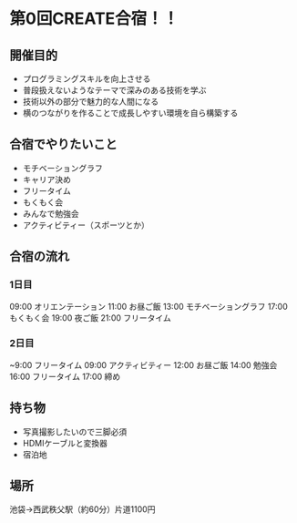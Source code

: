 # 第0回CREATE合宿！！
## 開催目的
- プログラミングスキルを向上させる
- 普段扱えないようなテーマで深みのある技術を学ぶ
- 技術以外の部分で魅力的な人間になる
- 横のつながりを作ることで成長しやすい環境を自ら構築する
## 合宿でやりたいこと
- モチベーショングラフ
- キャリア決め
- フリータイム
- もくもく会
- みんなで勉強会
- アクティビティー（スポーツとか）

## 合宿の流れ
### 1日目
09:00 オリエンテーション
11:00 お昼ご飯
13:00 モチベーショングラフ
17:00 もくもく会
19:00 夜ご飯
21:00 フリータイム

### 2日目
~9:00 フリータイム
09:00   アクティビティー
12:00 お昼ご飯
14:00 勉強会
16:00 フリータイム
17:00 締め

## 持ち物
- 写真撮影したいので三脚必須
- HDMIケーブルと変換器
- 宿泊地

## 場所
池袋→西武秩父駅（約60分）片道1100円
